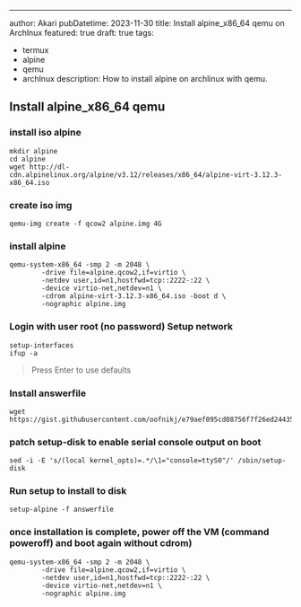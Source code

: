 ---

author: Akari
pubDatetime: 2023-11-30
title: Install alpine_x86_64 qemu on Archlnux
featured: true
draft: true
tags:

- termux
- alpine
- qemu
- archlnux
  description: How to install alpine on archlinux with qemu.

## Install alpine_x86_64 qemu

### install iso alpine

```
mkdir alpine
cd alpine
wget http://dl-cdn.alpinelinux.org/alpine/v3.12/releases/x86_64/alpine-virt-3.12.3-x86_64.iso
```

### create iso img

```
qemu-img create -f qcow2 alpine.img 4G
```

### install alpine

```
qemu-system-x86_64 -smp 2 -m 2048 \
        -drive file=alpine.qcow2,if=virtio \
        -netdev user,id=n1,hostfwd=tcp::2222-:22 \
        -device virtio-net,netdev=n1 \
        -cdrom alpine-virt-3.12.3-x86_64.iso -boot d \
        -nographic alpine.img
```

### Login with user root (no password) Setup network

```
setup-interfaces
ifup -a
```

> Press Enter to use defaults

### Install answerfile

```
wget https://gist.githubusercontent.com/oofnikj/e79aef095cd08756f7f26ed244355d62/raw/answerfile
```

### patch setup-disk to enable serial console output on boot

```
sed -i -E 's/(local kernel_opts)=.*/\1="console=ttyS0"/' /sbin/setup-disk
```

### Run setup to install to disk

```
setup-alpine -f answerfile
```

### once installation is complete, power off the VM (command poweroff) and boot again without cdrom)

```
qemu-system-x86_64 -smp 2 -m 2048 \
        -drive file=alpine.qcow2,if=virtio \
        -netdev user,id=n1,hostfwd=tcp::2222-:22 \
        -device virtio-net,netdev=n1 \
        -nographic alpine.img
```
